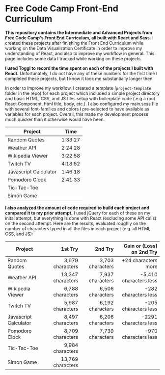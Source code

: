 # Free Code Camp Front-End Curriculum

**This repository contains the Intermediate and Advanced Projects from Free Code Camp's Front End Curriculum, all built with React and Sass.** I created these projects after finishing the Front End Curriculum while working on the Data Visualization Certificate in order to improve my understanding of React, and also to improve my workflow in general. This page includes some data I tracked while working on these projects.

**I used Toggl to record the time spent on each of the projects I built with React.** Unfortunately, I do not have any of these numbers for the first time I completed these projects, but I know it took me substantially longer then.

In order to improve my workflow, I created a template (`project-template` folder in the repo) for each project which included a simple project directory and basic HTML, CSS, and JS files setup with boilerplate code (.e.g a root React Component, html title, body, etc.). I also configured my main.scss file with several font-families and colors I pre-selected to have available as variables for each project. Overall, this made my development process much quicker than it otherwise would have been.

| Project | Time |
| ------- | ---- |
| Random Quotes | 1:33:27 |
| Weather API | 2:24:28 |
| Wikipedia Viewer | 3:22:58 |
| Twitch TV | 4:18:52 |
| Javascript Calculator | 1:46:18 |
| Pomodoro Clock | 2:41:33 |
| Tic-Tac-Toe | |
| Simon Game | |

**I also analyzed the amount of code required to build each project and compared it to my prior attempt.** I used jQuery for each of these on my inital attempt, but everything is done with React (excluding some API calls) on the second attempt. Here are the results, evaluated roughly on the number of characters typed in all the files in each project (e.g. all HTMl, CSS, and JS):

| Project | 1st Try | 2nd Try | Gain or (Loss) on 2nd Try |
| ------- | ---------------: | --------------: | --------------------: |
| Random Quotes | 3,679 characters | 3,703 characters | +24 characters more |
| Weather API | 13,347 characters | 7,937 characters | -5,410 characters less |
| Wikipedia Viewer | 6,788 characters | 6,506 characters | -282 characters less |
| Twitch TV | 5,987 characters | 6,192 characters | -205 characters less |
| Javascript Calculator | 8,497 characters | 6,206 characters | -2291 characters less |
| Pomodoro Clock | 8,709 characters | 7,739 characters | -970 characters less|
| Tic-Tac-Toe | 9,984 characters |  | |
| Simon Game | 13,769 characters |  | |